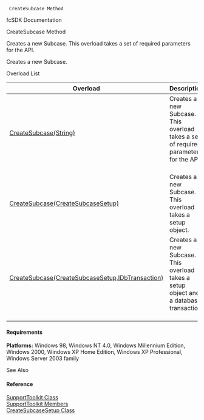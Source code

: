 ﻿     CreateSubcase Method                                                   

fcSDK Documentation

CreateSubcase Method

Creates a new Subcase. This overload takes a set of required parameters for the API.

Creates a new Subcase.

Overload List

| Overload | Description |
| --- | --- |
| [CreateSubcase(String)](FChoice.Toolkits.Clarify~FChoice.Toolkits.Clarify.Support.SupportToolkit~CreateSubcase(String).md) | Creates a new Subcase. This overload takes a set of required parameters for the API.   |
| [CreateSubcase(CreateSubcaseSetup)](FChoice.Toolkits.Clarify~FChoice.Toolkits.Clarify.Support.SupportToolkit~CreateSubcase(CreateSubcaseSetup).md) | Creates a new Subcase. This overload takes a setup object.   |
| [CreateSubcase(CreateSubcaseSetup,IDbTransaction)](FChoice.Toolkits.Clarify~FChoice.Toolkits.Clarify.Support.SupportToolkit~CreateSubcase(CreateSubcaseSetup,IDbTransaction).md) | Creates a new Subcase. This overload takes a setup object and a database transaction.   |

#### Requirements

**Platforms:** Windows 98, Windows NT 4.0, Windows Millennium Edition, Windows 2000, Windows XP Home Edition, Windows XP Professional, Windows Server 2003 family

See Also

#### Reference

[SupportToolkit Class](FChoice.Toolkits.Clarify~FChoice.Toolkits.Clarify.Support.SupportToolkit.md)  
[SupportToolkit Members](FChoice.Toolkits.Clarify~FChoice.Toolkits.Clarify.Support.SupportToolkit_members.md)  
[CreateSubcaseSetup Class](FChoice.Toolkits.Clarify~FChoice.Toolkits.Clarify.Support.CreateSubcaseSetup.md)